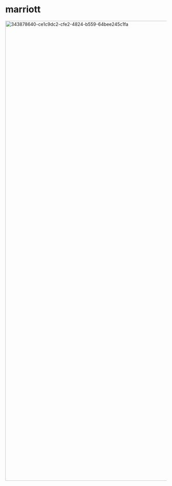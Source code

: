
# marriott
<img width="1440" alt="343878640-ce1c9dc2-cfe2-4824-b559-64bee245c1fa" src="https://github.com/VietLinh1104/marriott/assets/152302453/85da7d0c-3e21-4bc2-b6b4-7e11b1f3f4dd">
